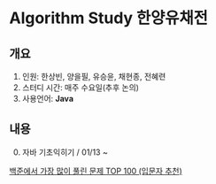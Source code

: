 # Algorithm Study 한양유채전

## 개요

1. 인원: 한상빈, 양을필, 유승윤, 채현종, 전혜련
2. 스터디 시간: 매주 수요일(추후 논의)
3. 사용언어: __Java__

## 내용

0. 자바 기초익히기 / 01/13 ~ 

  [백준에서 가장 많이 풀린 문제 TOP 100 (입문자 추천)](https://www.acmicpc.net/workbook/view/2435)
  


